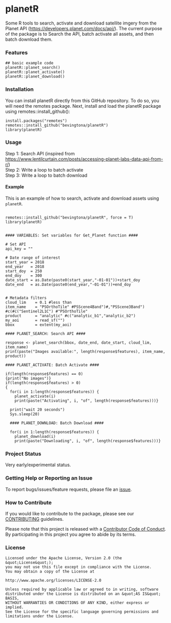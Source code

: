 # planetR

Some R tools to search, activate and download satellite imgery from the Planet API (https://developers.planet.com/docs/api/). The current purpose of the package is to Search the API, batch activate all assets, and then batch download them. 

### Features

```{r functions}
## basic example code
planetR::planet_search()
planetR::planet_activate()
planetR::planet_download()
```

### Installation

You can install planetR directly from this GitHub repository. To do so, you will need the remotes package. Next, install and load the planetR package using remotes::install_github():

```{r installation}
install.packages("remotes")
remotes::install_github("bevingtona/planetR")
library(planetR)
```

### Usage

Step 1: Search API (inspired from https://www.lentilcurtain.com/posts/accessing-planet-labs-data-api-from-r/)<br /> 
Step 2: Write a loop to batch activate<br />
Step 3: Write a loop to batch download

#### Example

This is an example of how to search, activate and download assets using `planetR`.

```{r example}

remotes::install_github("bevingtona/planetR", force = T)
library(planetR)


#### VARIABLES: Set variables for Get_Planet function ####

# Set API
api_key = ""

# Date range of interest
start_year = 2018
end_year   = 2018
start_doy  = 250
end_doy    = 300
date_start = as.Date(paste0(start_year,"-01-01"))+start_doy
date_end   = as.Date(paste0(end_year,"-01-01"))+end_doy


# Metadata filters
cloud_lim    = 0.1 #less than
item_name    = "PSOrthoTile" #PSScene4Band")#,"PSScene3Band") #c(#c("Sentinel2L1C") #"PSOrthoTile"
product      = "analytic" #c("analytic_b1","analytic_b2")
my_aoi       = read_sf("")
bbox         = extent(my_aoi)

#### PLANET_SEARCH: Search API ####

response <- planet_search(bbox, date_end, date_start, cloud_lim, item_name)
print(paste("Images available:", length(response$features), item_name, product))

#### PLANET_ACTIVATE: Batch Activate ####

if(length(response$features) == 0)
{print("No images")}
if(length(response$features) > 0)
{
  for(i in 1:length(response$features)) {
    planet_activate(i)
    print(paste("Activating", i, "of", length(response$features)))}
  
  print("wait 20 seconds")
  Sys.sleep(20)
  
  #### PLANET_DOWNLOAD: Batch Download ####
  
  for(i in 1:length(response$features)) {
    planet_download(i)
    print(paste("Downloading", i, "of", length(response$features)))}
```

### Project Status

Very early/experimental status. 

### Getting Help or Reporting an Issue

To report bugs/issues/feature requests, please file an [issue](https://github.com/bevingtona/planetR/issues/).

### How to Contribute

If you would like to contribute to the package, please see our 
[CONTRIBUTING](CONTRIBUTING.md) guidelines.

Please note that this project is released with a [Contributor Code of Conduct](CODE_OF_CONDUCT.md). By participating in this project you agree to abide by its terms.

### License

```
Licensed under the Apache License, Version 2.0 (the &quot;License&quot;);
you may not use this file except in compliance with the License.
You may obtain a copy of the License at

http://www.apache.org/licenses/LICENSE-2.0

Unless required by applicable law or agreed to in writing, software distributed under the License is distributed on an &quot;AS IS&quot; BASIS,
WITHOUT WARRANTIES OR CONDITIONS OF ANY KIND, either express or implied.
See the License for the specific language governing permissions and limitations under the License.
```

